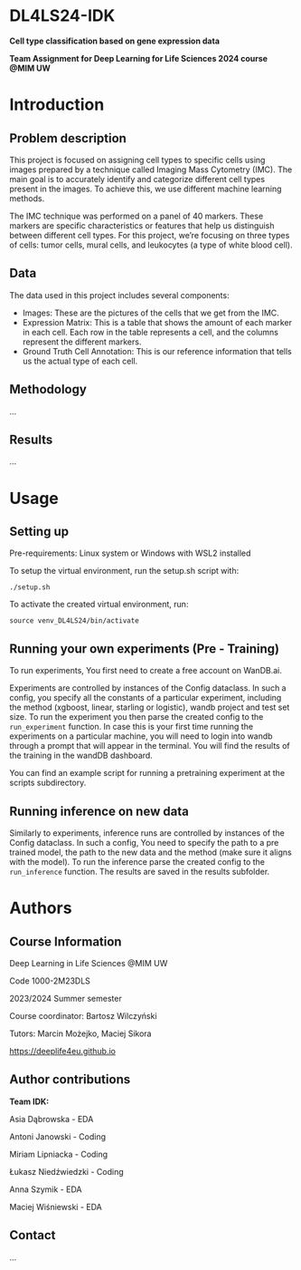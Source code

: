 # DL4LS24-IDK
**Cell type classification based on gene expression data**

**Team Assignment for Deep Learning for Life Sciences 2024 course @MIM UW**

# Introduction

## Problem description

This project is focused on assigning cell types to specific cells using images prepared by a technique called Imaging Mass Cytometry (IMC). The main goal is to accurately identify and categorize different cell types present in the images. To achieve this, we use different machine learning methods.

The IMC technique was performed on a panel of 40 markers. These markers are specific characteristics or features that help us distinguish between different cell types. For this project, we’re focusing on three types of cells: tumor cells, mural cells, and leukocytes (a type of white blood cell).

## Data

The data used in this project includes several components:
- Images: These are the pictures of the cells that we get from the IMC.
- Expression Matrix: This is a table that shows the amount of each marker in each cell. Each row in the table represents a cell, and the columns represent the different markers.
- Ground Truth Cell Annotation: This is our reference information that tells us the actual type of each cell.

## Methodology

...

## Results

...

# Usage

## Setting up

Pre-requirements: Linux system or Windows with WSL2 installed

To setup the virtual environment, run the setup.sh script with:

`./setup.sh`

To activate the created virtual environment, run:

`source venv_DL4LS24/bin/activate`

## Running your own experiments (Pre - Training)

To run experiments, You first need to create a free account on WanDB.ai.

Experiments are controlled by instances of the Config dataclass. In such a config, you specify all the constants of a particular experiment, including the method (xgboost, linear, starling or logistic), wandb project and test set size. To run the experiment you then parse the created config to the `run_experiment` function. In case this is your first time running the experiments on a particular machine, you will need to login into wandb through a prompt that will appear in the terminal. You will find the results of the training in the wandDB dashboard. 

You can find an example script for running a pretraining experiment at the scripts subdirectory.

## Running inference on new data

Similarly to experiments, inference runs are controlled by instances of the Config dataclass. In such a config, You need to specify the path to a pre trained model, the path to the new data and the method (make sure it aligns with the model). To run the inference parse the created config to the `run_inference` function. The results are saved in the results subfolder.

# Authors
## Course Information
Deep Learning in Life Sciences @MIM UW

Code 1000-2M23DLS

2023/2024 Summer semester

Course coordinator: Bartosz Wilczyński

Tutors: Marcin Możejko,  Maciej Sikora

https://deeplife4eu.github.io

## Author contributions
**Team IDK:**

Asia Dąbrowska - EDA

Antoni Janowski - Coding

Miriam Lipniacka - Coding

Łukasz Niedźwiedzki - Coding

Anna Szymik - EDA

Maciej Wiśniewski - EDA

## Contact
...